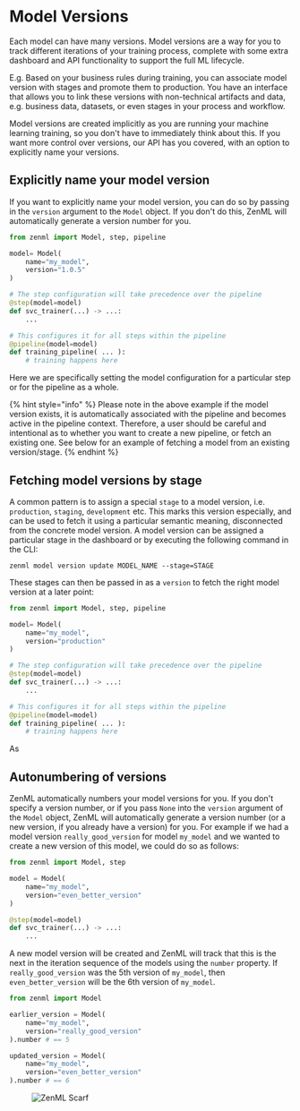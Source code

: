 # Model Versions

Each model can have many versions. Model versions are a way for you to track different iterations of your training process, complete with some extra dashboard and API functionality to support the full ML lifecycle.

E.g. Based on your business rules during training, you can associate model version with stages and promote them to production. You have an interface that allows you to link these versions with non-technical artifacts and data, e.g. business data, datasets, or even stages in your process and workflow.

Model versions are created implicitly as you are running your machine learning training, so you don't have to immediately think about this. If you want more control over versions, our API has you covered, with an option to explicitly name your versions.

## Explicitly name your model version

If you want to explicitly name your model version, you can do so by passing in the `version` argument to the `Model` object. If you don't do this, ZenML will automatically generate a version number for you.

```python
from zenml import Model, step, pipeline

model= Model(
    name="my_model",
    version="1.0.5"
)

# The step configuration will take precedence over the pipeline
@step(model=model)
def svc_trainer(...) -> ...:
    ...

# This configures it for all steps within the pipeline
@pipeline(model=model)
def training_pipeline( ... ):
    # training happens here
```

Here we are specifically setting the model configuration for a particular step or for the pipeline as a whole.

{% hint style="info" %}
Please note in the above example if the model version exists, it is automatically associated with the pipeline and becomes active in the pipeline context. Therefore, a user should be careful and intentional as to whether you want to create a new pipeline, or fetch an existing one. See below for an example of fetching a model from an existing version/stage.
{% endhint %}

## Fetching model versions by stage

A common pattern is to assign a special `stage` to a model version, i.e. `production`, `staging`, `development` etc. This marks this version especially, and can be used to fetch it using a particular semantic meaning, disconnected from the concrete model version. A model version can be assigned a particular stage in the dashboard or by executing the following command in the CLI:

```shell
zenml model version update MODEL_NAME --stage=STAGE
```

These stages can then be passed in as a `version` to fetch the right model version at a later point:


```python
from zenml import Model, step, pipeline

model= Model(
    name="my_model",
    version="production"
)

# The step configuration will take precedence over the pipeline
@step(model=model)
def svc_trainer(...) -> ...:
    ...

# This configures it for all steps within the pipeline
@pipeline(model=model)
def training_pipeline( ... ):
    # training happens here
```

As 

## Autonumbering of versions

ZenML automatically numbers your model versions for you. If you don't specify a version number, or if you pass `None` into the `version` argument of the `Model` object, ZenML will automatically generate a version number (or a new version, if you already have a version) for you. For example if we had a model version `really_good_version` for model `my_model` and we wanted to create a new version of this model, we could do so as follows:

```python
from zenml import Model, step

model = Model(
    name="my_model",
    version="even_better_version"
)

@step(model=model)
def svc_trainer(...) -> ...:
    ...
```

A new model version will be created and ZenML will track that this is the next in the iteration sequence of the models using the `number` property. If `really_good_version` was the 5th version of `my_model`, then `even_better_version` will be the 6th version of `my_model`.

```python
from zenml import Model

earlier_version = Model(
    name="my_model",
    version="really_good_version"
).number # == 5

updated_version = Model(
    name="my_model",
    version="even_better_version"
).number # == 6
```
<!-- For scarf -->
<figure><img alt="ZenML Scarf" referrerpolicy="no-referrer-when-downgrade" src="https://static.scarf.sh/a.png?x-pxid=f0b4f458-0a54-4fcd-aa95-d5ee424815bc" /></figure>


